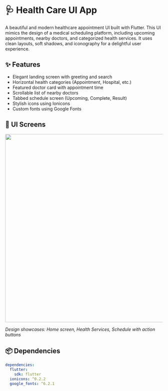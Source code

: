 # 🩺 Health Care UI App

A beautiful and modern healthcare appointment UI built with Flutter. This UI mimics the design of a medical scheduling platform, including upcoming appointments, nearby doctors, and categorized health services. It uses clean layouts, soft shadows, and iconography for a delightful user experience.

## ✨ Features

- Elegant landing screen with greeting and search
- Horizontal health categories (Appointment, Hospital, etc.)
- Featured doctor card with appointment time
- Scrollable list of nearby doctors
- Tabbed schedule screen (Upcoming, Complete, Result)
- Stylish icons using Ionicons
- Custom fonts using Google Fonts

## 📱 UI Screens

<img src="https://raw.githubusercontent.com/rehmanshafiq/flutter_hive/main/assets/health_app_ui.png" width="600"/>

_Design showcases: Home screen, Health Services, Schedule with action buttons_

## 📦 Dependencies

```yaml
dependencies:
  flutter:
    sdk: flutter
  ionicons: ^0.2.2
  google_fonts: ^6.2.1
